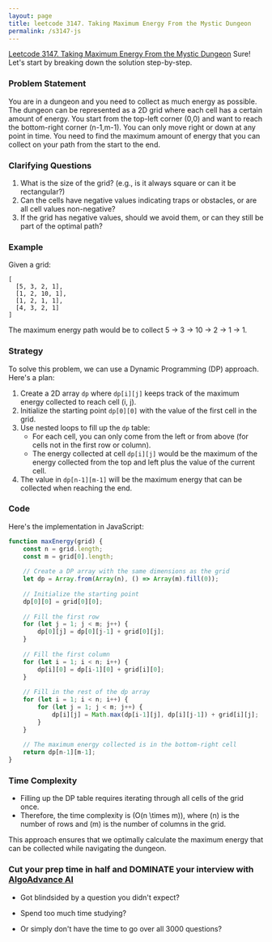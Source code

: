```yaml
---
layout: page
title: leetcode 3147. Taking Maximum Energy From the Mystic Dungeon
permalink: /s3147-js
---
```

[Leetcode 3147. Taking Maximum Energy From the Mystic Dungeon](https://algoadvance.github.io/algoadvance/l3147)
Sure! Let's start by breaking down the solution step-by-step.

### Problem Statement

You are in a dungeon and you need to collect as much energy as possible. The dungeon can be represented as a 2D grid where each cell has a certain amount of energy. You start from the top-left corner (0,0) and want to reach the bottom-right corner (n-1,m-1). You can only move right or down at any point in time. You need to find the maximum amount of energy that you can collect on your path from the start to the end.

### Clarifying Questions
1. What is the size of the grid? (e.g., is it always square or can it be rectangular?)
2. Can the cells have negative values indicating traps or obstacles, or are all cell values non-negative?
3. If the grid has negative values, should we avoid them, or can they still be part of the optimal path?

### Example

Given a grid:

```
[
  [5, 3, 2, 1],
  [1, 2, 10, 1],
  [1, 2, 1, 1],
  [4, 3, 2, 1]
]
```

The maximum energy path would be to collect 5 -> 3 -> 10 -> 2 -> 1 -> 1.

### Strategy

To solve this problem, we can use a Dynamic Programming (DP) approach. Here's a plan:

1. Create a 2D array `dp` where `dp[i][j]` keeps track of the maximum energy collected to reach cell (i, j).
2. Initialize the starting point `dp[0][0]` with the value of the first cell in the grid.
3. Use nested loops to fill up the `dp` table:
   - For each cell, you can only come from the left or from above (for cells not in the first row or column).
   - The energy collected at cell `dp[i][j]` would be the maximum of the energy collected from the top and left plus the value of the current cell.
4. The value in `dp[n-1][m-1]` will be the maximum energy that can be collected when reaching the end.

### Code

Here's the implementation in JavaScript:

```javascript
function maxEnergy(grid) {
    const n = grid.length;
    const m = grid[0].length;
    
    // Create a DP array with the same dimensions as the grid
    let dp = Array.from(Array(n), () => Array(m).fill(0));
    
    // Initialize the starting point
    dp[0][0] = grid[0][0];
    
    // Fill the first row
    for (let j = 1; j < m; j++) {
        dp[0][j] = dp[0][j-1] + grid[0][j];
    }
    
    // Fill the first column
    for (let i = 1; i < n; i++) {
        dp[i][0] = dp[i-1][0] + grid[i][0];
    }
    
    // Fill in the rest of the dp array
    for (let i = 1; i < n; i++) {
        for (let j = 1; j < m; j++) {
            dp[i][j] = Math.max(dp[i-1][j], dp[i][j-1]) + grid[i][j];
        }
    }
    
    // The maximum energy collected is in the bottom-right cell
    return dp[n-1][m-1];
}
```

### Time Complexity

- Filling up the DP table requires iterating through all cells of the grid once.
- Therefore, the time complexity is \(O(n \times m)\), where \(n\) is the number of rows and \(m\) is the number of columns in the grid.

This approach ensures that we optimally calculate the maximum energy that can be collected while navigating the dungeon.


### Cut your prep time in half and DOMINATE your interview with [AlgoAdvance AI](https://algoAdvance.com)

- Got blindsided by a question you didn't expect?

- Spend too much time studying?

- Or simply don't have the time to go over all 3000 questions?

